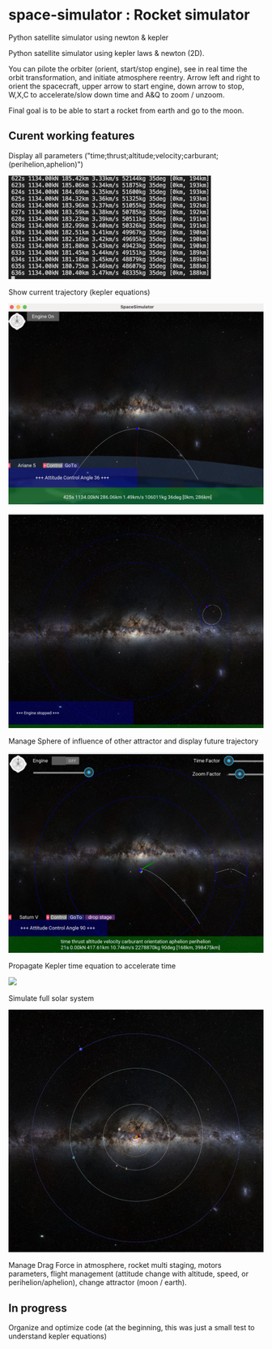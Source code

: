 # space-simulator : Rocket simulator
Python satellite simulator using newton &amp; kepler

Python satellite simulator using kepler laws & newton (2D).

You can pilote the orbiter (orient, start/stop engine), see in real time the orbit transformation, and initiate atmosphere reentry.
Arrow left and right to orient the spacecraft, upper arrow to start engine, down arrow to stop, W,X,C to accelerate/slow down time and A&Q to zoom / unzoom.

Final goal is to be able to start a rocket from earth and go to the moon.


## Curent working features

Display all parameters ("time;thrust;altitude;velocity;carburant;(perihelion,aphelion)")

![](https://raw.githubusercontent.com/air01a/space-simulator/main/screenshots/data.png)

Show current trajectory (kepler equations)

![](https://raw.githubusercontent.com/air01a/space-simulator/main/screenshots/trajectory.png)

![](https://raw.githubusercontent.com/air01a/space-simulator/main/screenshots/trajectory2.png)

Manage Sphere of influence of other attractor and display future trajectory

![](https://raw.githubusercontent.com/air01a/space-simulator/main/screenshots/trajectory3.png)

Propagate Kepler time equation to accelerate time

![](https://raw.githubusercontent.com/air01a/space-simulator/main/screenshots/kepler_propagation.gif)

Simulate full solar system

![](https://raw.githubusercontent.com/air01a/space-simulator/main/screenshots/fullsolarsystem.png)

Manage Drag Force in atmosphere, rocket multi staging, motors parameters, flight management (attitude change with altitude, speed, or perihelion/aphelion), change attractor (moon / earth).

## In progress

Organize and optimize code (at the beginning, this was just a small test to understand kepler equations)


